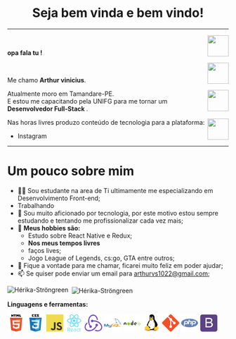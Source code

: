 <h1 align="center"> Seja bem vinda e bem vindo! </h1>
<hr />
<a href="https://github.com/Arthurvs1022" target="_blank">
  <img align="right" src="https://cdn.iconscout.com/icon/free/png-256/github-108-438008.png" width="48px" height="48px">
</a><br />
<p align="left" > 
  <b>opa fala tu !</b>
</p>
<a href="https://www.instagram.com/arthurvs_/" target="_blank">
  <img align="right" src="https://cdn.icon-icons.com/icons2/1211/PNG/512/1491579602-yumminkysocialmedia36_83067.png" width="48px" height="48px">
</a><br />
<p align="left" >
Me chamo <b> Arthur vinicius</b>.
</p>
<a href="https://www.twitch.tv/arthurvs" target="_blank">
  <img align="right" src="https://img.icons8.com/fluent/452/twitch.png" width="48px" height="48px">
</a>
<p align="left" >
Atualmente moro em Tamandare-PE.<br />
E estou me capacitando pela UNIFG para me tornar um <b>Desenvolvedor Full-Stack </b>.
</p>
<a href="https://www.linkedin.com/in/arthur-vin%C3%ADcius-11827b180/" target="_blank">
  <img align="right" src="https://i.ibb.co/Kx2GSrT/linkedin.png" width="48px" height="48px">
</a>
<p align="left" >
Nas horas livres produzo conteúdo de tecnologia para a plataforma:
</p>
<p align="left" >
<ul>
  <li>Instagram </li>
</ul>
</p>

<hr />

# **Um pouco sobre mim**


- 👩‍💻 Sou estudante na area de Ti ultimamente me especializando em Desenvolvimento Front-end;
- Trabalhando 
- 💼 Sou muito aficionado por tecnologia, por este motivo estou sempre estudando e tentando me profissionalizar cada vez mais;
- 👾 **Meus hobbies são:**
  - Estudo sobre React Native e Redux; 
  - **Nos meus tempos livres**
  - faços lives;
  - Jogo League of Legends, cs:go, GTA entre outros;
- 💬 Fique a vontade para me chamar, ficarei muito feliz em poder ajudar;
- 📫 Se quiser pode enviar um email para arthurvs1022@gmail.com;

<p>
  <img align="left" src="https://github-readme-stats.vercel.app/api/top-langs/?username=strongreen&layout=compact&theme=graywhite&title_color=268bd2" alt="Hérika-Ströngreen" />
</p>
<p>&nbsp;
  <img align="center" src="https://github-readme-stats.vercel.app/api?username=strongreen&count_private=true&show_icons=true&theme=graywhite&icon_color=268bd2&title_color=268bd2" alt="Hérika-Ströngreen" />
</p>

**Linguagens e ferramentas:**  

<p align="left">
<img src="https://raw.githubusercontent.com/devicons/devicon/master/icons/html5/html5-original-wordmark.svg" alt="html5" width="40" height="40"/> 
<img src="https://raw.githubusercontent.com/devicons/devicon/master/icons/css3/css3-original-wordmark.svg" alt="css3" width="40" height="40"/> 
<img src="https://raw.githubusercontent.com/devicons/devicon/master/icons/javascript/javascript-original.svg" alt="javascript" width="40" height="40"/> 
<img src="https://raw.githubusercontent.com/devicons/devicon/master/icons/react/react-original-wordmark.svg" alt="react" width="40" height="40"/> 
<img src="https://raw.githubusercontent.com/devicons/devicon/master/icons/redux/redux-original.svg" alt="redux" width="40" height="40"/> 
<img src="https://raw.githubusercontent.com/devicons/devicon/master/icons/mysql/mysql-original-wordmark.svg" alt="mysql" width="40" height="40"/> 
<img src="https://raw.githubusercontent.com/devicons/devicon/master/icons/nodejs/nodejs-original-wordmark.svg" alt="nodejs" width="40" height="40"/> 
<img src="https://raw.githubusercontent.com/devicons/devicon/master/icons/linux/linux-original.svg" alt="linux" width="40" height="40" />
<img src="https://raw.githubusercontent.com/devicons/devicon/master/icons/git/git-original.svg" alt="git" width="40" height="40"/> 
<img src="https://raw.githubusercontent.com/devicons/devicon/master/icons/php/php-plain.svg" alt="PHP" width="40" height="40" />
<img src="https://raw.githubusercontent.com/devicons/devicon/master/icons/bootstrap/bootstrap-plain.svg" alt="Bootstrap" width="40" height="40" />
</p>
